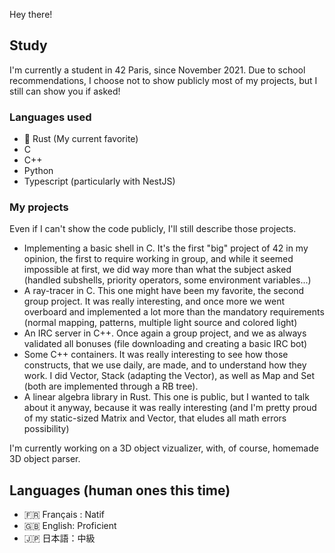 Hey there!

## Study

I'm currently a student in 42 Paris, since November 2021. Due to school recommendations, I choose not to show publicly most of my projects, but I still can show you if asked!

### Languages used
- 🦀 Rust (My current favorite)
- C
- C++
- Python
- Typescript (particularly with NestJS)

### My projects
Even if I can't show the code publicly, I'll still describe those projects.
- Implementing a basic shell in C. It's the first "big" project of 42 in my opinion, the first to require working in group, and while it seemed impossible at first, we did way more than what the subject asked (handled subshells, priority operators, some environment variables...)
- A ray-tracer in C. This one might have been my favorite, the second group project. It was really interesting, and once more we went overboard and implemented a lot more than the mandatory requirements (normal mapping, patterns, multiple light source and colored light)
- An IRC server in C++. Once again a group project, and we as always validated all bonuses (file downloading and creating a basic IRC bot)
- Some C++ containers. It was really interesting to see how those constructs, that we use daily, are made, and to understand how they work. I did Vector, Stack (adapting the Vector), as well as Map and Set (both are implemented through a RB tree).
- A linear algebra library in Rust. This one is public, but I wanted to talk about it anyway, because it was really interesting (and I'm pretty proud of my static-sized Matrix and Vector, that eludes all math errors possibility)

I'm currently working on a 3D object vizualizer, with, of course, homemade 3D object parser.

## Languages (human ones this time)
- 🇫🇷 Français : Natif
- 🇬🇧 English: Proficient
- 🇯🇵 日本語：中級
